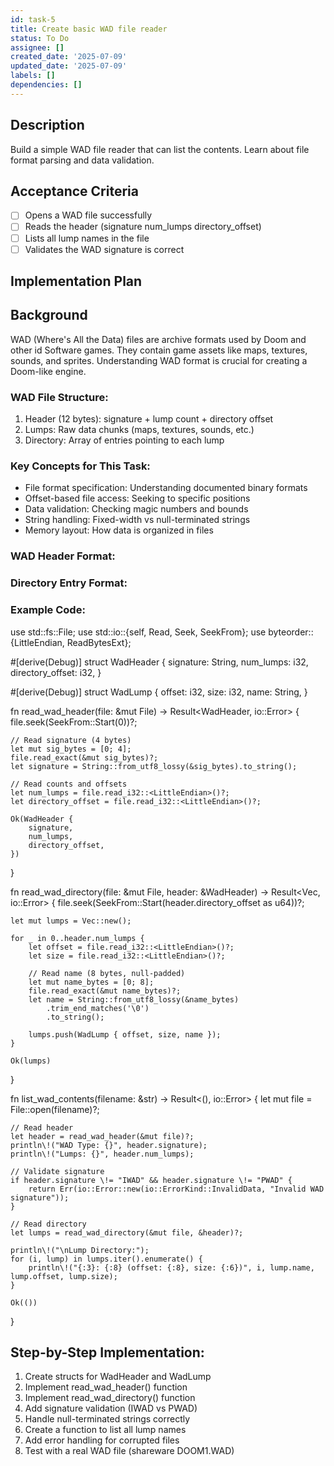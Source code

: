 ```yaml
---
id: task-5
title: Create basic WAD file reader
status: To Do
assignee: []
created_date: '2025-07-09'
updated_date: '2025-07-09'
labels: []
dependencies: []
---
```


## Description

Build a simple WAD file reader that can list the contents. Learn about file format parsing and data validation.

## Acceptance Criteria

- [ ] Opens a WAD file successfully
- [ ] Reads the header (signature num_lumps directory_offset)
- [ ] Lists all lump names in the file
- [ ] Validates the WAD signature is correct

## Implementation Plan

## Background

WAD (Where's All the Data) files are archive formats used by Doom and other id Software games. They contain game assets like maps, textures, sounds, and sprites. Understanding WAD format is crucial for creating a Doom-like engine.

### WAD File Structure:
1. Header (12 bytes): signature + lump count + directory offset
2. Lumps: Raw data chunks (maps, textures, sounds, etc.)
3. Directory: Array of entries pointing to each lump

### Key Concepts for This Task:
- File format specification: Understanding documented binary formats
- Offset-based file access: Seeking to specific positions
- Data validation: Checking magic numbers and bounds
- String handling: Fixed-width vs null-terminated strings
- Memory layout: How data is organized in files

### WAD Header Format:


### Directory Entry Format:


### Example Code:
use std::fs::File;
use std::io::{self, Read, Seek, SeekFrom};
use byteorder::{LittleEndian, ReadBytesExt};

#[derive(Debug)]
struct WadHeader {
    signature: String,
    num_lumps: i32,
    directory_offset: i32,
}

#[derive(Debug)]
struct WadLump {
    offset: i32,
    size: i32,
    name: String,
}

fn read_wad_header(file: &mut File) -> Result<WadHeader, io::Error> {
    file.seek(SeekFrom::Start(0))?;
    
    // Read signature (4 bytes)
    let mut sig_bytes = [0; 4];
    file.read_exact(&mut sig_bytes)?;
    let signature = String::from_utf8_lossy(&sig_bytes).to_string();
    
    // Read counts and offsets
    let num_lumps = file.read_i32::<LittleEndian>()?;
    let directory_offset = file.read_i32::<LittleEndian>()?;
    
    Ok(WadHeader {
        signature,
        num_lumps,
        directory_offset,
    })
}

fn read_wad_directory(file: &mut File, header: &WadHeader) -> Result<Vec<WadLump>, io::Error> {
    file.seek(SeekFrom::Start(header.directory_offset as u64))?;
    
    let mut lumps = Vec::new();
    
    for _ in 0..header.num_lumps {
        let offset = file.read_i32::<LittleEndian>()?;
        let size = file.read_i32::<LittleEndian>()?;
        
        // Read name (8 bytes, null-padded)
        let mut name_bytes = [0; 8];
        file.read_exact(&mut name_bytes)?;
        let name = String::from_utf8_lossy(&name_bytes)
            .trim_end_matches('\0')
            .to_string();
        
        lumps.push(WadLump { offset, size, name });
    }
    
    Ok(lumps)
}

fn list_wad_contents(filename: &str) -> Result<(), io::Error> {
    let mut file = File::open(filename)?;
    
    // Read header
    let header = read_wad_header(&mut file)?;
    println\!("WAD Type: {}", header.signature);
    println\!("Lumps: {}", header.num_lumps);
    
    // Validate signature
    if header.signature \!= "IWAD" && header.signature \!= "PWAD" {
        return Err(io::Error::new(io::ErrorKind::InvalidData, "Invalid WAD signature"));
    }
    
    // Read directory
    let lumps = read_wad_directory(&mut file, &header)?;
    
    println\!("\nLump Directory:");
    for (i, lump) in lumps.iter().enumerate() {
        println\!("{:3}: {:8} (offset: {:8}, size: {:6})", i, lump.name, lump.offset, lump.size);
    }
    
    Ok(())
}

## Step-by-Step Implementation:

1. Create structs for WadHeader and WadLump
2. Implement read_wad_header() function
3. Implement read_wad_directory() function
4. Add signature validation (IWAD vs PWAD)
5. Handle null-terminated strings correctly
6. Create a function to list all lump names
7. Add error handling for corrupted files
8. Test with a real WAD file (shareware DOOM1.WAD)
